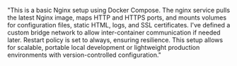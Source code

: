 "This is a basic Nginx setup using Docker Compose. The nginx service pulls the latest Nginx image, maps HTTP and HTTPS ports, and mounts volumes for configuration files, static HTML, logs, and SSL certificates. I've defined a custom bridge network to allow inter-container communication if needed later. Restart policy is set to always, ensuring resilience. This setup allows for scalable, portable local development or lightweight production environments with version-controlled configuration."